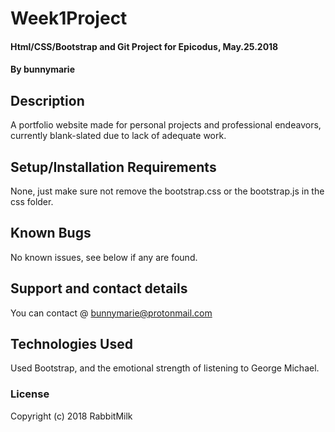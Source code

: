 # Week1Project

#### Html/CSS/Bootstrap and Git Project for Epicodus, May.25.2018

#### By bunnymarie

## Description

  A portfolio website made for personal projects and professional endeavors, currently blank-slated due to lack of adequate work.

## Setup/Installation Requirements

  None, just make sure not remove the bootstrap.css or the bootstrap.js in the css folder.

## Known Bugs

  No known issues, see below if any are found.

## Support and contact details

  You can contact @ bunnymarie@protonmail.com

## Technologies Used

  Used Bootstrap, and the emotional strength of listening
  to George Michael.

### License

Copyright (c) 2018 RabbitMilk
